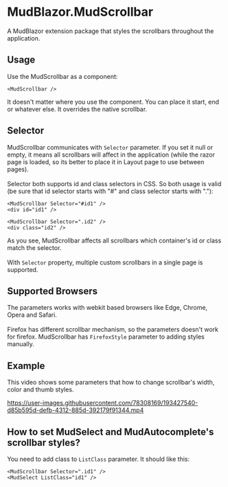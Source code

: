 # MudBlazor.MudScrollbar
A MudBlazor extension package that styles the scrollbars throughout the application.

## Usage
Use the MudScrollbar as a component:

```
<MudScrollbar />
```

It doesn't matter where you use the component. You can place it start, end or whatever else. It overrides the native scrollbar.

## Selector
MudScrollbar communicates with `Selector` parameter. If you set it null or empty, it means all scrollbars will affect in the application (while the razor page is loaded,
so its better to place it in Layout page to use between pages).
<br /><br />
Selector both supports id and class selectors in CSS. So both usage is valid (be sure that id selector starts with "#" and class selector starts with "."):

```
<MudScrollbar Selector="#id1" />
<div id="id1" />
```

```
<MudScrollbar Selector=".id2" />
<div class="id2" />
```
As you see, MudScrollbar affects all scrollbars which container's id or class match the selector.
<br /><br />
With `Selector` property, multiple custom scrollbars in a single page is supported.

## Supported Browsers
The parameters works with webkit based browsers like Edge, Chrome, Opera and Safari.
<br /><br />
Firefox has different scrollbar mechanism, so the parameters doesn't work for firefox. MudScrollbar has `FirefoxStyle` parameter to adding styles manually.

## Example
This video shows some parameters that how to change scrollbar's width, color and thumb styles.


https://user-images.githubusercontent.com/78308169/193427540-d85b595d-defb-4312-885d-392179f91344.mp4

## How to set MudSelect and MudAutocomplete's scrollbar styles?
You need to add class to `ListClass` parameter. It should like this:

```
<MudScrollbar Selector=".id1" />
<MudSelect ListClass="id1" />
```
